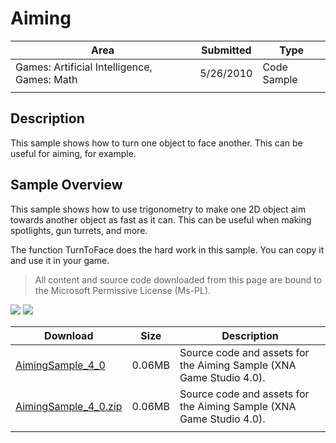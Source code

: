 # Aiming

|Area|Submitted|Type|
|-|-|-|
|Games: Artificial Intelligence, Games: Math|5/26/2010|Code Sample|
||||

## Description

This sample shows how to turn one object to face another. This can be useful for aiming, for example.

## Sample Overview

This sample shows how to use trigonometry to make one 2D object aim towards another object as fast as it can. This can be useful when making spotlights, gun turrets, and more.

The function TurnToFace does the hard work in this sample. You can copy it and use it in your game.

> All content and source code downloaded from this page are bound to the Microsoft Permissive License (Ms-PL).

![](https://github.com/simondarksidej/XNAGameStudio/blob/archive/Images/XNA_Aiming_01_small.jpg?raw=true)
![](https://github.com/simondarksidej/XNAGameStudio/blob/archive/Images/XNA_Aiming_02_small.jpg?raw=true)

Download | Size | Description
---|---|---|
[AimingSample_4_0](https://github.com/simondarksidej/XNAGameStudio/tree/archive/Samples/AimingSample_4_0) | 0.06MB | Source code and assets for the Aiming Sample (XNA Game Studio 4.0).
[AimingSample_4_0.zip](https://github.com/simondarksidej/XNAGameStudioZips/raw/zips/AimingSample_4_0.zip) | 0.06MB | Source code and assets for the Aiming Sample (XNA Game Studio 4.0).
||||
